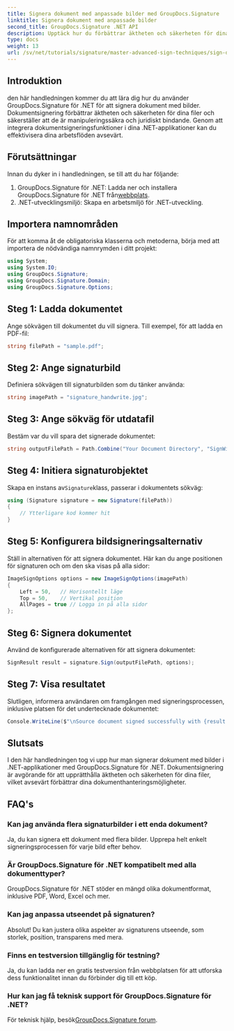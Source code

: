 ```yaml
---
title: Signera dokument med anpassade bilder med GroupDocs.Signature
linktitle: Signera dokument med anpassade bilder
second_title: GroupDocs.Signature .NET API
description: Upptäck hur du förbättrar äktheten och säkerheten för dina dokument genom att signera dem med anpassade bilder med GroupDocs.Signature för .NET. Denna steg-för-steg handledning täcker allt från att ladda ett dokument.
type: docs
weight: 13
url: /sv/net/tutorials/signature/master-advanced-sign-techniques/sign-documents-with-custom-image/
---
```

## Introduktion

den här handledningen kommer du att lära dig hur du använder GroupDocs.Signature för .NET för att signera dokument med bilder. Dokumentsignering förbättrar äktheten och säkerheten för dina filer och säkerställer att de är manipuleringssäkra och juridiskt bindande. Genom att integrera dokumentsigneringsfunktioner i dina .NET-applikationer kan du effektivisera dina arbetsflöden avsevärt.

## Förutsättningar

Innan du dyker in i handledningen, se till att du har följande:

1.  GroupDocs.Signature för .NET: Ladda ner och installera GroupDocs.Signature för .NET från[webbplats](https://releases.groupdocs.com/signature/net/).
2. .NET-utvecklingsmiljö: Skapa en arbetsmiljö för .NET-utveckling.

## Importera namnområden

För att komma åt de obligatoriska klasserna och metoderna, börja med att importera de nödvändiga namnrymden i ditt projekt:

```csharp
using System;
using System.IO;
using GroupDocs.Signature;
using GroupDocs.Signature.Domain;
using GroupDocs.Signature.Options;
```

## Steg 1: Ladda dokumentet

Ange sökvägen till dokumentet du vill signera. Till exempel, för att ladda en PDF-fil:

```csharp
string filePath = "sample.pdf";
```

## Steg 2: Ange signaturbild

Definiera sökvägen till signaturbilden som du tänker använda:

```csharp
string imagePath = "signature_handwrite.jpg";
```

## Steg 3: Ange sökväg för utdatafil

Bestäm var du vill spara det signerade dokumentet:

```csharp
string outputFilePath = Path.Combine("Your Document Directory", "SignWithImage", "SignedDocument.pdf");
```

## Steg 4: Initiera signaturobjektet

 Skapa en instans av`Signature`klass, passerar i dokumentets sökväg:

```csharp
using (Signature signature = new Signature(filePath))
{
    // Ytterligare kod kommer hit
}
```

## Steg 5: Konfigurera bildsigneringsalternativ

Ställ in alternativen för att signera dokumentet. Här kan du ange positionen för signaturen och om den ska visas på alla sidor:

```csharp
ImageSignOptions options = new ImageSignOptions(imagePath)
{
    Left = 50,   // Horisontellt läge
    Top = 50,    // Vertikal position
    AllPages = true // Logga in på alla sidor
};
```

## Steg 6: Signera dokumentet

Använd de konfigurerade alternativen för att signera dokumentet:

```csharp
SignResult result = signature.Sign(outputFilePath, options);
```

## Steg 7: Visa resultatet

Slutligen, informera användaren om framgången med signeringsprocessen, inklusive platsen för det undertecknade dokumentet:

```csharp
Console.WriteLine($"\nSource document signed successfully with {result.Succeeded.Count} signature(s).\nFile saved at {outputFilePath}.");
```

## Slutsats

I den här handledningen tog vi upp hur man signerar dokument med bilder i .NET-applikationer med GroupDocs.Signature för .NET. Dokumentsignering är avgörande för att upprätthålla äktheten och säkerheten för dina filer, vilket avsevärt förbättrar dina dokumenthanteringsmöjligheter.

## FAQ's

### Kan jag använda flera signaturbilder i ett enda dokument?

Ja, du kan signera ett dokument med flera bilder. Upprepa helt enkelt signeringsprocessen för varje bild efter behov.

### Är GroupDocs.Signature för .NET kompatibelt med alla dokumenttyper?

GroupDocs.Signature för .NET stöder en mängd olika dokumentformat, inklusive PDF, Word, Excel och mer.

### Kan jag anpassa utseendet på signaturen?

Absolut! Du kan justera olika aspekter av signaturens utseende, som storlek, position, transparens med mera.

### Finns en testversion tillgänglig för testning?

Ja, du kan ladda ner en gratis testversion från webbplatsen för att utforska dess funktionalitet innan du förbinder dig till ett köp.

### Hur kan jag få teknisk support för GroupDocs.Signature för .NET?

 För teknisk hjälp, besök[GroupDocs.Signature forum](https://forum.groupdocs.com/c/signature/13).
